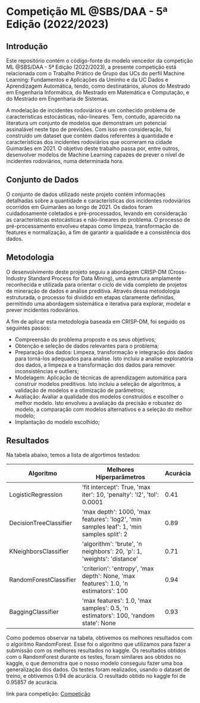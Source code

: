 # Competição ML @SBS/DAA - 5ª Edição (2022/2023)

## Introdução

Este repositório contém o código-fonte do modelo vencedor da competição ML @SBS/DAA - 5ª Edição (2022/2023), a presente competição está relacionada com o Trabalho Prático de Grupo das UCs do perfil Machine Learning: Fundamentos e Aplicações da Uminho e da UC Dados e Aprendizagem Automática, tendo, como destinatários, alunos do Mestrado em Engenharia Informática, do Mestrado em Matemática e Computação, e do Mestrado em Engenharia de Sistemas. 

A modelação de incidentes rodoviários é um conhecido problema de características estocásticas, não-lineares. Tem, contudo, aparecido na literatura um conjunto de modelos que demonstram um potencial assinalável neste tipo de previsões. Com isso em consideração, foi construído um dataset que contém dados referentes à quantidade e características dos incidentes rodoviários que ocorreram na cidade Guimarães em 2021. O objetivo deste trabalho passa por, entre outros, desenvolver
modelos de Machine Learning capazes de prever o nível de incidentes rodoviários, numa determinada hora.

## Conjunto de Dados

O conjunto de dados utilizado neste projeto contém informações detalhadas sobre a quantidade e características dos incidentes rodoviários ocorridos em Guimarães ao longo de 2021. Os dados foram cuidadosamente coletados e pré-processados, levando em consideração as características estocásticas e não-lineares do problema. O processo de pré-processamento envolveu etapas como limpeza, transformação de features e normalização, a fim de garantir a qualidade e a consistência dos dados.

## Metodologia

O desenvolvimento deste projeto seguiu a abordagem CRISP-DM (Cross-Industry Standard Process for Data Mining), uma estrutura amplamente reconhecida e utilizada para orientar o ciclo de vida completo de projetos de mineração de dados e análise preditiva. Através dessa metodologia estruturada, o processo foi dividido em etapas claramente definidas, permitindo uma abordagem sistemática e iterativa para explorar, modelar e prever incidentes rodoviários.

A fim de aplicar esta metodologia baseada em CRISP-DM, foi seguido os
seguintes passos:
* Compreensão do problema proposto e os seus objetivos;
* Obtenção e seleção de dados relevantes para o problema;
* Preparação dos dados: Limpeza, transformação e integração dos dados
para torná-los adequados para analise. Isto incluiu a analise exploratória
dos dados, a limpeza e a transformação dos dados para remover inconsistências e outliers;
* Modelagem: Aplicação de técnicas de aprendizagem automática para construir modelos preditivos. Isto incluiu a seleção de algoritmos, a validação
de modelos e a otimização de parâmetros;
* Avaliação: Avaliar a qualidade dos modelos construídos e escolher o melhor modelo. Isto envolveu a avaliação da precisão e robustez do modelo,
a comparação com modelos alternativos e a seleção do melhor modelo;
* Implantação do modelo escolhido;


## Resultados

Na tabela abaixo, temos a lista de algortimos testados:


| Algoritmo              | Melhores Hiperparâmetros                                     | Acurácia |
|------------------------|-------------------------------------------------------------|----------|
| LogisticRegression     | 'fit intercept': True, 'max iter': 10, 'penalty': 'l2', 'tol': 0.0001 | 0.41     |
| DecisionTreeClassifier | 'max depth': 1000, 'max features': 'log2', 'min samples leaf': 1, 'min samples split': 2 | 0.89 |
| KNeighborsClassifier   | 'algorithm': 'brute', 'n neighbors': 20, 'p': 1, 'weights': 'distance' | 0.71     |
| RandomForestClassifier | 'criterion': 'entropy', 'max depth': None, 'max features': 1.0, 'n estimators': 100 | 0.94 |
| BaggingClassifier      | 'max features': 1.0, 'max samples': 0.5, 'n estimators': 100, 'random state': None | 0.93     |


Como podemos observar na tabela, obtivemos os melhores resultados com o algoritmo RandomForest. Esse foi o algoritmo que utilizamos para fazer a submissão com os melhores resultados no kaggle. Os resultados obtidos com o RandomForest durante os testes, foram similares aos obtidos no kaggle, o que demonstra que o nosso modelo conseguiu fazer uma boa generalização dos dados. Os testes foram realizados, usando o dataset de treino, e obtivemos 0.94 de acurácia. O resultado obtido no kaggle foi de 0.95857 de acurácia. 

link para competição: [Competição](https://www.kaggle.com/c/sbstpdaa2223)
